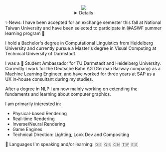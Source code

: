 <div align="center">
  <a href="https://github.com/benjaminbeilharz">
    <img src="http://github-profile-summary-cards.vercel.app/api/cards/profile-details?username=benjaminbeilharz&theme=vue" />
  </a>
 <details>
  <a href="https://github.com/benjaminbeilharz">
    <img src="https://github-readme-stats.vercel.app/api/top-langs/?username=benjaminbeilharz&langs_count=5&exclude_repo=&hide=jupyter%20notebook,vim%20script,cmake,makefile,batchfile,plsql,emacs%20lisp,css,html&layout=default&card_width=699&hide_border=true&theme=vue" />
  </a>
  <a href="https://github.com/benjaminbeilharz">
    <img src="https://github-readme-streak-stats.herokuapp.com/?user=benjaminbeilharz&hide_border=true&card_width=338&theme=vue" />
  </a>
  <a href="https://github.com/benjaminbeilharz">
    <img src="http://github-profile-summary-cards.vercel.app/api/cards/stats?username=benjaminbeilharz&theme=vue" />
  </a>
  
 </details>
</div>

✨News: I have been accepted for an exchange semester this fall at National Taiwan University and have been selected to participate in @ASWF summer learning program 🥳  

I hold a Bachelor's degree in Computational Linguistics from Heidelberg University and currently pursue a Master's degree in Visual Computing at Technical University of Darmstadt. 

I was a 🤗 Student Ambassador for TU Darmstadt and Heidelberg University. 
Currently I work for the Deutsche Bahn AG (German Railway company) as a Machine Learning Engineer,
and have worked for three years at SAP as a UX in-house consultant during my studies.

After a degree in NLP I am now mainly working on extending the fundaments and learning about computer graphics.

I am primarily interested in:
- Physical-based Rendering
- Real-time Rendering
- Inverse/Neural Rendering
- Game Engines
- Technical Direction: Lighting, Look Dev and Compositing

💬 Languages I'm speaking and/or learning: 🇩🇪 🇬🇧 🇨🇳 🇹🇼 🇪🇸


